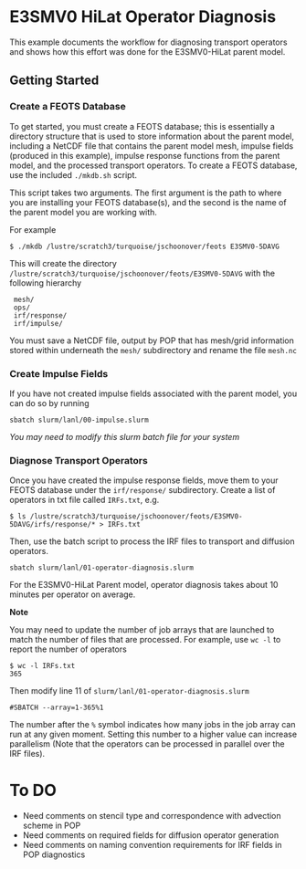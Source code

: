 # E3SMV0 HiLat Operator Diagnosis
This example documents the workflow for diagnosing transport operators and shows how this effort was done for the E3SMV0-HiLat parent model.

## Getting Started

### Create a FEOTS Database
To get started, you must create a FEOTS database; this is essentially a directory structure that is used to store information about the parent model, including a NetCDF file that contains the parent model mesh, impulse fields (produced in this example), impulse response functions from the parent model, and the processed transport operators. To create a FEOTS database, use the included `./mkdb.sh` script.

This script takes two arguments. The first argument is the path to where you are installing your FEOTS database(s), and the second is the name of the parent model you are working with.

For example
```
$ ./mkdb /lustre/scratch3/turquoise/jschoonover/feots E3SMV0-5DAVG
```
This will create the directory `/lustre/scratch3/turquoise/jschoonover/feots/E3SMV0-5DAVG` with the following hierarchy 
```
 mesh/
 ops/
 irf/response/
 irf/impulse/
```

You must save a NetCDF file, output by POP that has mesh/grid information stored within underneath the `mesh/` subdirectory and rename the file `mesh.nc`

### Create Impulse Fields
If you have not created impulse fields associated with the parent model, you can do so by running
```
sbatch slurm/lanl/00-impulse.slurm
```
*You may need to modify this slurm batch file for your system*


### Diagnose Transport Operators
Once you have created the impulse response fields, move them to your FEOTS database under the `irf/response/` subdirectory. Create a list of operators in txt file called `IRFs.txt`, e.g.
```
$ ls /lustre/scratch3/turquoise/jschoonover/feots/E3SMV0-5DAVG/irfs/response/* > IRFs.txt
```
Then, use the batch script to process the IRF files to transport and diffusion operators.
```
sbatch slurm/lanl/01-operator-diagnosis.slurm
```

For the E3SMV0-HiLat Parent model, operator diagnosis takes about 10 minutes per operator on average.

**Note**

You may need to update the number of job arrays that are launched to match the number of files that are processed. For example, use `wc -l` to report the number of operators
```
$ wc -l IRFs.txt
365
```
Then modify line 11 of `slurm/lanl/01-operator-diagnosis.slurm`
```
#SBATCH --array=1-365%1
```
The number after the `%` symbol indicates how many jobs in the job array can run at any given moment. Setting this number to a higher value can increase parallelism (Note that the operators can be processed in parallel over the IRF files).


# To DO
* Need comments on stencil type and correspondence with advection scheme in POP
* Need comments on required fields for diffusion operator generation
* Need comments on naming convention requirements for IRF fields in POP diagnostics
